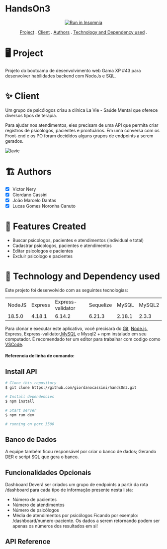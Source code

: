 # HandsOn3

<p align="center">
<a href="https://insomnia.rest/run/?label=laVieApi&uri=https%3A%2F%2Fraw.githubusercontent.com%2FNeryVictor%2FtestFiles%2Fmain%2FinsomniaButton" target="_blank"><img src="https://insomnia.rest/images/run.svg" alt="Run in Insomnia"></a>
</p>

<p align="center"> 
<a href= "#-Project">Project</a> .
<a href= "#-Client">Client</a> .
<a href= "#-Authors">Authors</a> .
<a href= "#-Technology and Dependency used">Technology and Dependency used</a> .
</p>

🖥️ Project
===============
 Projeto do bootcamp de desenvolvimento web Gama XP #43 para desenvolver habilidades backend com NodeJs e SQL.
 
✨ Client
===============
Um grupo de psicólogos criau a
clínica La Vie - Saúde Mental que oferece
diversos tipos de terapia.

Para ajudar nos atendimentos, eles precisam de uma API que permita criar registros de
psicólogos, pacientes e prontuários. Em uma conversa com os Front-end e os PO foram
decididos alguns grupos de endpoints a serem gerados.

![lavie](https://user-images.githubusercontent.com/106200173/181382023-b3424979-d826-43fc-a45e-2df175a1b66f.png) 

🏗️ Authors
=================
- [x] Victor Nery
- [x] Giordano Cassini 
- [x] João Marcelo Dantas  
- [x] Lucas Gomes Noronha Canuto

📝 Features Created
=====================
* Buscar psicologos, pacientes e atendimentos (individual e total)
* Cadastrar psicologos, pacientes e atendimentos
* Editar psicologos e pacientes
* Excluir psicologo e pacientes

🚀 Technology and Dependency used
=================
Este projeto foi desenvolvido com as seguintes tecnologias:

<table>
<tr>
<td>NodeJS</td>
<td>Express</td>
<td>Express-validator</td>
<td>Sequelize</td>
<td>MySQL</td>
<td>MySQL2</td>
</tr>

<tr>
<td>18.5.0</td>
<td>4.18.1</td>
<td>6.14.2</td>
<td>6.21.3</td>
<td>2.18.1</td>
<td>2.3.3</td>
</tr>
</table>

Para clonar e executar este aplicativo, você precisará do [Git](https://git-scm.com/), [Node.js](https://nodejs.org/en/), Express, Express-validator,[MySQL](https://www.mysql.com/) e Mysql2 + npm instalado em seu computador.
É recomendado ter um editor para trabalhar com codigo como [VSCode](https://code.visualstudio.com/).

#### Referencia de linha de comando:

## Install API

```bash
# Clone this repository
$ git clone https://github.com/giordanocassini/handsOn3.git

# Install dependencies
$ npm install

# Start server
$ npm run dev

# running on port 3500
```
## Banco de Dados

A equipe também ficou responsável por criar o banco de dados;
Gerando DER e script SQL que gera o banco.


## Funcionalidades Opcionais

Dashboard
Deverá ser criados um grupo de endpoints a partir da rota /dashboard para cada tipo de
informação presente nesta lista:
- Número de pacientes
- Número de atendimentos
- Número de psicólogos
- Média de atendimentos por psicólogos
Ficando por exemplo: /dashboard/numero-paciente. Os dados a serem retornando
podem ser apenas os números dos resultados em si!
## API Reference
